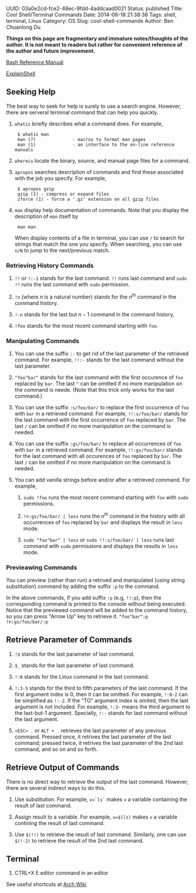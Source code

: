 UUID: 03a0e2cd-fce2-48ec-9fdd-4addcaad0021
Status: published
Title: Cool Shell/Terminal Commands
Date: 2014-06-18 21:38:38
Tags: shell, terminal, Linux
Category: OS
Slug: cool-shell-commands
Author: Ben Chuanlong Du

**Things on this page are fragmentary and immature notes/thoughts of the author. It is not meant to readers but rather for convenient reference of the author and future improvement.**


[Bash Reference Manual](http://www.gnu.org/software/bash/manual/bashref.html)

[ExplainShell](https://www.explainshell.com/)

## Seeking Help

The best way to seek for help is surely to use a search engine.
However, there are serveral terminal command that can help you quickly.

1. `whatis` briefly describes what a command does.
    For example,

        $ whatis man
        man (7)              - macros to format man pages
        man (1)              - an interface to the on-line reference manuals

2. `whereis` locate the binary, source, and manual page files for a command.

3. `apropos` searches description of commands
    and find these associated with the job you specify.
    For example,

        $ apropos gzip
        gzip (1) - compress or expand files
        zforce (1) - force a '.gz' extension on all gzip files

3. `man` display help documentation of commands.
    Note that you display the description of `man` itself by

        man man

    When display contents of a file in terminal,
    you can use `/` to search for strings that match the one you specify.
    When searching,
    you can use `n/N` to jump to the next/previous match.

### Retrieving History Commands

1. `!!` or `!:-1` stands for the last command.
    `!!` runs last command and `sudo !!` runs the last command with `sudo` permission.

2. `!n` (where $n$ is a natural number) stands for the $n^{th}$ command in the command history.

3. `!-n` stands for the last but $n-1$ command in the command history,

4. `!foo` stands for the most recent command starting with `foo`.

### Manipulating Commands

1. You can use the suffix `:-` to get rid of
    the last parameter of the retrieved command.
    For example,
    `!!:-` stands for the last command without the last parameter.

2. `^foo^bar^` stands for the last command
    with the first occurence of `foo` replaced by `bar`.
    The last `^` can be omitted if no more manipulation on the command is neede.
    (Note that this trick only works for the last command.)

2. You can use the suffix `:s/foo/bar/` to replace the first occurrence of `foo` with `bar`
    in a retrieved command.
    For example,
    `!!:s/foo/bar/` stands for the last command
    with the first occurrence of `foo` replaced by `bar`.
    The last `/` can be omitted if no more manipulation on the command is needed.

2. You can use the suffix `:gs/foo/bar/` to replace all occurrences of `foo` with `bar`
    in a retrieved command.
    For example,
    `!!:gs/foo/bar/` stands for the last command
    with all occurences of `foo` replaced by `bar`.
    The last `/` can be omitted if no more manipulation on the command is needed.

3. You can add vanilla strings before and/or after a retrieved command.
    For example,

    1. `sudo !foo` runs the most recent command starting with `foo` with
        `sudo` permissions.

    2. `!n:gs/foo/bar/ | less` runs the $n^{th}$ command in the history
        with all occurrences of `foo` replaced by `bar`
        and displays the result in `less` mode.

    3. `sudo ^foo^bar^ | less` or `sudo !!:s/foo/bar/ | less` runs last command
        with `sudo` permissions and displays the results in `less` mode.

### Previeawing Commands

You can preview (rather than run) a retrived and manipulated (using string substitution) command
by adding the suffix `:p` to the command.  

In the above commands,
if you add suffix `:p` (e.g, `!!:p`),
then the corresponding command is printed to the console without being executed.
Notice that the previewed command will be added to the command history,
so you can press "Arrow Up" key to retrieve it.
`^foo^bar^:p` `!n:gs/foo/bar/:p`

## Retrieve Parameter of Commands

1. `!$` stands for the last parameter of last command.

2. `$_` stands for the last parameter of last command.

3. `!:0` stands for the Linux command in the last command.

4. `!:3-5` stands for the third to fifth parameters of the last command.
    If the first argument index is 0, then it can be omitted.
    For example, `!:0-2` can be simplified as `!:-2`.
    If the "TO" argument index is omited,
    then the last argument is not included.
    For example, `!:3-` means the third argument to the last-but-1 argument.
    Specially, `!:-` stands for last command without the last argument.

5. `<ESC> .` or `ALT + .` retrieves the last parameter of any previous command.
    Pressed once, it retrives the last parameter of the last command;
    pressed twice, it retrives the last parameter of the 2nd last command,
    and so on and so forth.

## Retrieve Output of Commands

There is no direct way to retrieve the output of the last command.
However,
there are several indirect ways to do this.

1. Use substitution.
    For example,
    `` v=`ls` `` makes `v` a variable containing the result of last command.

2. Assign result to a variable.
    For example,
    `v=$(ls)` makes `v` a variable contining the result of last command.

3. Use `$(!!)` to retrieve the result of last command.
    Similarly,
    one can use `$(!-2)` to retrieve the result of the 2nd last command.

## Terminal

1. CTRL+X E editor command in an editor

See useful shortcuts at
[Arch Wiki](https://wiki.archlinux.org/index.php/Keyboard_Shortcuts)
